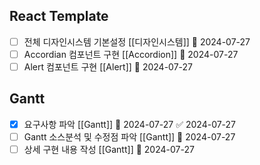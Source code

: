 ## React Template
- [ ] 전체 디자인시스템 기본설정 [[디자인시스템]] 📅 2024-07-27 
- [ ] Accordian 컴포넌트 구현 [[Accordion]] 📅 2024-07-27 
- [ ] Alert 컴포넌트 구현 [[Alert]] 📅 2024-07-27 
## Gantt
- [x] 요구사항 파악 [[Gantt]] 🛫 2024-07-27 ✅ 2024-07-27
- [ ] Gantt 소스분석 및 수정점 파악 [[Gantt]] 🛫 2024-07-27
- [ ] 상세 구현 내용 작성 [[Gantt]] 🛫 2024-07-27